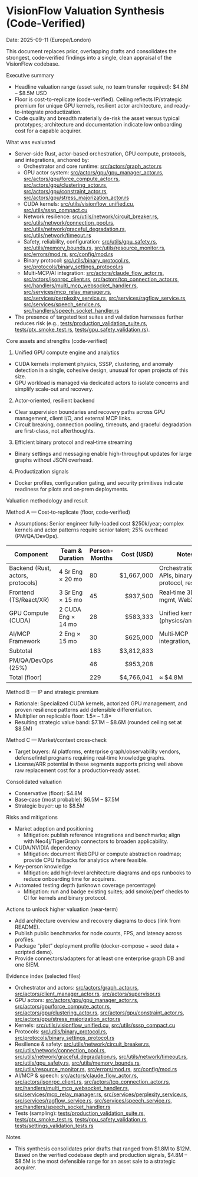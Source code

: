 # VisionFlow Valuation Synthesis (Code‑Verified)

Date: 2025-09-11 (Europe/London)

This document replaces prior, overlapping drafts and consolidates the strongest, code‑verified findings into a single, clean appraisal of the VisionFlow codebase.

Executive summary

- Headline valuation range (asset sale, no team transfer required): $4.8M – $8.5M USD
- Floor is cost-to-replicate (code-verified). Ceiling reflects IP/strategic premium for unique GPU kernels, resilient actor architecture, and ready-to-integrate productization.
- Code quality and breadth materially de-risk the asset versus typical prototypes; architecture and documentation indicate low onboarding cost for a capable acquirer.

What was evaluated

- Server-side Rust, actor-based orchestration, GPU compute, protocols, and integrations, anchored by:
  - Orchestrator and core runtime: [src/actors/graph_actor.rs](src/actors/graph_actor.rs)
  - GPU actor system: [src/actors/gpu/gpu_manager_actor.rs](src/actors/gpu/gpu_manager_actor.rs), [src/actors/gpu/force_compute_actor.rs](src/actors/gpu/force_compute_actor.rs), [src/actors/gpu/clustering_actor.rs](src/actors/gpu/clustering_actor.rs), [src/actors/gpu/constraint_actor.rs](src/actors/gpu/constraint_actor.rs), [src/actors/gpu/stress_majorization_actor.rs](src/actors/gpu/stress_majorization_actor.rs)
  - CUDA kernels: [src/utils/visionflow_unified.cu](src/utils/visionflow_unified.cu), [src/utils/sssp_compact.cu](src/utils/sssp_compact.cu)
  - Network resilience: [src/utils/network/circuit_breaker.rs](src/utils/network/circuit_breaker.rs), [src/utils/network/connection_pool.rs](src/utils/network/connection_pool.rs), [src/utils/network/graceful_degradation.rs](src/utils/network/graceful_degradation.rs), [src/utils/network/timeout.rs](src/utils/network/timeout.rs)
  - Safety, reliability, configuration: [src/utils/gpu_safety.rs](src/utils/gpu_safety.rs), [src/utils/memory_bounds.rs](src/utils/memory_bounds.rs), [src/utils/resource_monitor.rs](src/utils/resource_monitor.rs), [src/errors/mod.rs](src/errors/mod.rs), [src/config/mod.rs](src/config/mod.rs)
  - Binary protocol: [src/utils/binary_protocol.rs](src/utils/binary_protocol.rs), [src/protocols/binary_settings_protocol.rs](src/protocols/binary_settings_protocol.rs)
  - Multi‑MCP/AI integration: [src/actors/claude_flow_actor.rs](src/actors/claude_flow_actor.rs), [src/actors/jsonrpc_client.rs](src/actors/jsonrpc_client.rs), [src/actors/tcp_connection_actor.rs](src/actors/tcp_connection_actor.rs), [src/handlers/multi_mcp_websocket_handler.rs](src/handlers/multi_mcp_websocket_handler.rs), [src/services/mcp_relay_manager.rs](src/services/mcp_relay_manager.rs), [src/services/perplexity_service.rs](src/services/perplexity_service.rs), [src/services/ragflow_service.rs](src/services/ragflow_service.rs), [src/services/speech_service.rs](src/services/speech_service.rs), [src/handlers/speech_socket_handler.rs](src/handlers/speech_socket_handler.rs)
- The presence of targeted test suites and validation harnesses further reduces risk (e.g., [tests/production_validation_suite.rs](tests/production_validation_suite.rs), [tests/ptx_smoke_test.rs](tests/ptx_smoke_test.rs), [tests/gpu_safety_validation.rs](tests/gpu_safety_validation.rs)).

Core assets and strengths (code‑verified)

1) Unified GPU compute engine and analytics
- CUDA kernels implement physics, SSSP, clustering, and anomaly detection in a single, cohesive design, unusual for open projects of this size.
- GPU workload is managed via dedicated actors to isolate concerns and simplify scale-out and recovery.

2) Actor‑oriented, resilient backend
- Clear supervision boundaries and recovery paths across GPU management, client I/O, and external MCP links.
- Circuit breaking, connection pooling, timeouts, and graceful degradation are first-class, not afterthoughts.

3) Efficient binary protocol and real‑time streaming
- Binary settings and messaging enable high-throughput updates for large graphs without JSON overhead.

4) Productization signals
- Docker profiles, configuration gating, and security primitives indicate readiness for pilots and on‑prem deployments.

Valuation methodology and result

Method A — Cost‑to‑replicate (floor, code‑verified)
- Assumptions: Senior engineer fully-loaded cost $250k/year; complex kernels and actor patterns require senior talent; 25% overhead (PM/QA/DevOps).

| Component | Team & Duration | Person-Months | Cost (USD) | Notes |
| --- | --- | --- | ---: | --- |
| Backend (Rust, actors, protocols) | 4 Sr Eng × 20 mo | 80 | $1,667,000 | Orchestration, APIs, binary protocol, resilience |
| Frontend (TS/React/XR) | 3 Sr Eng × 15 mo | 45 | $937,500 | Real‑time 3D, state mgmt, WebXR |
| GPU Compute (CUDA) | 2 CUDA Eng × 14 mo | 28 | $583,333 | Unified kernels (physics/analytics) |
| AI/MCP Framework | 2 Eng × 15 mo | 30 | $625,000 | Multi‑MCP integration, agents |
| Subtotal |  | 183 | $3,812,833 |  |
| PM/QA/DevOps (25%) |  | 46 | $953,208 |  |
| Total (floor) |  | 229 | $4,766,041 | ≈ $4.8M |

Method B — IP and strategic premium
- Rationale: Specialized CUDA kernels, actorized GPU management, and proven resilience patterns add defensible differentiation.
- Multiplier on replicable floor: 1.5× – 1.8×
- Resulting strategic value band: $7.1M – $8.6M (rounded ceiling set at $8.5M)

Method C — Market/context cross‑check
- Target buyers: AI platforms, enterprise graph/observability vendors, defense/intel programs requiring real‑time knowledge graphs.
- License/ARR potential in these segments supports pricing well above raw replacement cost for a production‑ready asset.

Consolidated valuation

- Conservative (floor): $4.8M
- Base‑case (most probable): $6.5M – $7.5M
- Strategic buyer: up to $8.5M

Risks and mitigations

- Market adoption and positioning
  - Mitigation: publish reference integrations and benchmarks; align with Neo4j/TigerGraph connectors to broaden applicability.
- CUDA/NVIDIA dependency
  - Mitigation: document WebGPU or compute abstraction roadmap; provide CPU fallbacks for analytics where feasible.
- Key‑person knowledge
  - Mitigation: add high‑level architecture diagrams and ops runbooks to reduce onboarding time for acquirers.
- Automated testing depth (unknown coverage percentage)
  - Mitigation: run and badge existing suites; add smoke/perf checks to CI for kernels and binary protocol.

Actions to unlock higher valuation (near‑term)

- Add architecture overview and recovery diagrams to docs (link from README).
- Publish public benchmarks for node counts, FPS, and latency across profiles.
- Package “pilot” deployment profile (docker‑compose + seed data + scripted demo).
- Provide connectors/adapters for at least one enterprise graph DB and one SIEM.

Evidence index (selected files)

- Orchestrator and actors: [src/actors/graph_actor.rs](src/actors/graph_actor.rs), [src/actors/client_manager_actor.rs](src/actors/client_manager_actor.rs), [src/actors/supervisor.rs](src/actors/supervisor.rs)
- GPU actors: [src/actors/gpu/gpu_manager_actor.rs](src/actors/gpu/gpu_manager_actor.rs), [src/actors/gpu/force_compute_actor.rs](src/actors/gpu/force_compute_actor.rs), [src/actors/gpu/clustering_actor.rs](src/actors/gpu/clustering_actor.rs), [src/actors/gpu/constraint_actor.rs](src/actors/gpu/constraint_actor.rs), [src/actors/gpu/stress_majorization_actor.rs](src/actors/gpu/stress_majorization_actor.rs)
- Kernels: [src/utils/visionflow_unified.cu](src/utils/visionflow_unified.cu), [src/utils/sssp_compact.cu](src/utils/sssp_compact.cu)
- Protocols: [src/utils/binary_protocol.rs](src/utils/binary_protocol.rs), [src/protocols/binary_settings_protocol.rs](src/protocols/binary_settings_protocol.rs)
- Resilience & safety: [src/utils/network/circuit_breaker.rs](src/utils/network/circuit_breaker.rs), [src/utils/network/connection_pool.rs](src/utils/network/connection_pool.rs), [src/utils/network/graceful_degradation.rs](src/utils/network/graceful_degradation.rs), [src/utils/network/timeout.rs](src/utils/network/timeout.rs), [src/utils/gpu_safety.rs](src/utils/gpu_safety.rs), [src/utils/memory_bounds.rs](src/utils/memory_bounds.rs), [src/utils/resource_monitor.rs](src/utils/resource_monitor.rs), [src/errors/mod.rs](src/errors/mod.rs), [src/config/mod.rs](src/config/mod.rs)
- AI/MCP & speech: [src/actors/claude_flow_actor.rs](src/actors/claude_flow_actor.rs), [src/actors/jsonrpc_client.rs](src/actors/jsonrpc_client.rs), [src/actors/tcp_connection_actor.rs](src/actors/tcp_connection_actor.rs), [src/handlers/multi_mcp_websocket_handler.rs](src/handlers/multi_mcp_websocket_handler.rs), [src/services/mcp_relay_manager.rs](src/services/mcp_relay_manager.rs), [src/services/perplexity_service.rs](src/services/perplexity_service.rs), [src/services/ragflow_service.rs](src/services/ragflow_service.rs), [src/services/speech_service.rs](src/services/speech_service.rs), [src/handlers/speech_socket_handler.rs](src/handlers/speech_socket_handler.rs)
- Tests (sampling): [tests/production_validation_suite.rs](tests/production_validation_suite.rs), [tests/ptx_smoke_test.rs](tests/ptx_smoke_test.rs), [tests/gpu_safety_validation.rs](tests/gpu_safety_validation.rs), [tests/settings_validation_tests.rs](tests/settings_validation_tests.rs)

Notes

- This synthesis consolidates prior drafts that ranged from $1.8M to $12M. Based on the verified codebase depth and production signals, $4.8M – $8.5M is the most defensible range for an asset sale to a strategic acquirer.